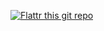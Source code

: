 [![Flattr this git repo](http://api.flattr.com/button/flattr-badge-large.png)](https://flattr.com/submit/auto?user_id=laxas&url=http://laxas.github.com/outandopen/&title=outandopen&language=en_GB&tags=github&category=software)
